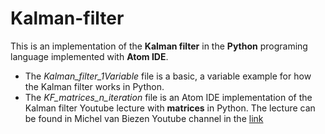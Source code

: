 # Kalman-filter
This is an implementation of the **Kalman filter** in the **Python** programing language implemented with **Atom IDE**.  
* The *Kalman_filter_1Variable* file is a basic, a variable example for how the Kalman filter works in Python.  
* The *KF_matrices_n_iteration* file is an Atom IDE implementation of the Kalman filter Youtube lecture with **matrices** in Python. The lecture can be found in Michel van Biezen Youtube channel in the [link](https://www.youtube.com/watch?v=CaCcOwJPytQ&list=PLX2gX-ftPVXU3oUFNATxGXY90AULiqnWT&ab_channel=MichelvanBiezen)
